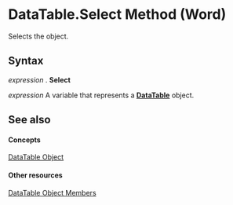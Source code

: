 
# DataTable.Select Method (Word)

Selects the object.


## Syntax

 _expression_ . **Select**

 _expression_ A variable that represents a **[DataTable](4e6094ea-3d83-6ec0-9788-9d22b884beb2.md)** object.


## See also


#### Concepts


[DataTable Object](4e6094ea-3d83-6ec0-9788-9d22b884beb2.md)
#### Other resources


[DataTable Object Members](29cbf098-4665-6a5c-024d-b8cfebf22a47.md)
